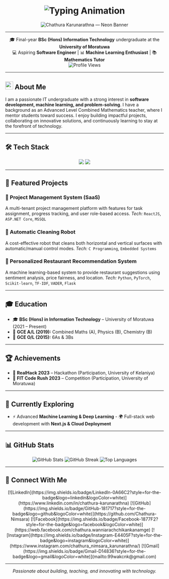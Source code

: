 <h1 align="center">
  <img src="https://readme-typing-svg.herokuapp.com?font=Fira+Code&pause=1000&color=36BCF7&center=true&vCenter=true&width=600&lines=Hi+there+👋+I'm+Chathura+Karunarathna;Final+Year+IT+Undergraduate+at+UoM;Aspiring+Software+Engineer;Machine+Learning+Enthusiast;Mathematics+Tutor+%7C+Mentor" alt="Typing Animation" />
</h1>

<p align="center">
  <img src="https://raw.githubusercontent.com/Chathura-Nimsara/Chathura-Nimsara/main/assets/banner-neon-chathura.png" alt="Chathura Karunarathna — Neon Banner" />
</p>

---

<p align="center">
  🎓 Final-year <strong>BSc (Hons) Information Technology</strong> undergraduate at the <strong>University of Moratuwa</strong>
  <br />
  💻 Aspiring <strong>Software Engineer</strong> | 📊 <strong>Machine Learning Enthusiast</strong> | 📚 <strong>Mathematics Tutor</strong>
  <br />
  <img src="https://komarev.com/ghpvc/?username=Chathura-Nimsara&label=Profile%20Views&color=0e75b6&style=flat" alt="Profile Views" />
</p>

---

## <img src="https://media2.giphy.com/media/Qv0QfB1U8Wl7eY1j8a/giphy.gif?cid=ecf05e47c164b38d7c48f21958b43f4c6e26214f49221147&rid=giphy.gif&ct=s" width="25"> About Me  

I am a passionate IT undergraduate with a strong interest in **software development, machine learning, and problem-solving**. I have a background as an Advanced Level Combined Mathematics teacher, where I mentor students toward success. I enjoy building impactful projects, collaborating on innovative solutions, and continuously learning to stay at the forefront of technology.

---

## 🛠️ Tech Stack  

<p align="center">
  <img src="https://skillicons.dev/icons?i=py,cpp,c,java,js,react,nextjs,cs,html,css" />
  <img src="https://skillicons.dev/icons?i=pytorch,sklearn,flask,unrealengine,mongodb,mysql,vscode,git,github,figma,pr" />
</p>

---

## 📂 Featured Projects  

### **🔹 Project Management System (SaaS)**
A multi-tenant project management platform with features for task assignment, progress tracking, and user role-based access. *Tech:* `ReactJS`, `ASP.NET Core`, `MSSQL`

### **🔹 Automatic Cleaning Robot**
A cost-effective robot that cleans both horizontal and vertical surfaces with automatic/manual control modes. *Tech:* `C Programming`, `Embedded Systems`

### **🔹 Personalized Restaurant Recommendation System**
A machine learning-based system to provide restaurant suggestions using sentiment analysis, price fairness, and location. *Tech:* `Python`, `PyTorch`, `Scikit-learn`, `TF-IDF`, `VADER`, `Flask`

---

## 🎓 Education  

- 🎓 **BSc (Hons) in Information Technology** – University of Moratuwa (2021 – Present) 
- 📘 **GCE A/L (2019):** Combined Maths (A), Physics (B), Chemistry (B)
- 📗 **GCE O/L (2015):** 6As & 3Bs

---

## 🏆 Achievements  

- 🥈 **RealHack 2023** – Hackathon (Participation, University of Kelaniya)  
- 🥉 **FIT Code Rush 2023** – Competition (Participation, University of Moratuwa)  

---

## 🌱 Currently Exploring  

- ⚡ Advanced **Machine Learning & Deep Learning** - 🌍 Full-stack web development with **Next.js & Cloud Deployment**

---

## 📊 GitHub Stats  

<p align="center">
  <img src="https://github-readme-stats.vercel.app/api?username=Chathura-Nimsara&show_icons=true&theme=dark" alt="GitHub Stats" />
  <img src="https://github-readme-streak-stats.herokuapp.com/?user=Chathura-Nimsara&theme=dark" alt="GitHub Streak" />
  <img src="https://github-readme-stats.vercel.app/api/top-langs/?username=Chathura-Nimsara&layout=compact&theme=dark" alt="Top Languages" />
</p>

---

## 🤝 Connect With Me  

<div align="center">
  [![LinkedIn](https://img.shields.io/badge/LinkedIn-0A66C2?style=for-the-badge&logo=linkedin&logoColor=white)](https://www.linkedin.com/in/chathura-karunarathna)
  [![GitHub](https://img.shields.io/badge/GitHub-181717?style=for-the-badge&logo=github&logoColor=white)](https://github.com/Chathura-Nimsara)
  [![Facebook](https://img.shields.io/badge/Facebook-1877F2?style=for-the-badge&logo=facebook&logoColor=white)](https://web.facebook.com/chathura.wanniarachchikankanamge)
  [![Instagram](https://img.shields.io/badge/Instagram-E4405F?style=for-the-badge&logo=instagram&logoColor=white)](https://www.instagram.com/chathura_nimsara_karunarathna/)
  [![Gmail](https://img.shields.io/badge/Gmail-D14836?style=for-the-badge&logo=gmail&logoColor=white)](mailto:99wakcnk@gmail.com)
</div>

---

<p align="center">
  <em>Passionate about building, teaching, and innovating with technology.</em>
</p>
